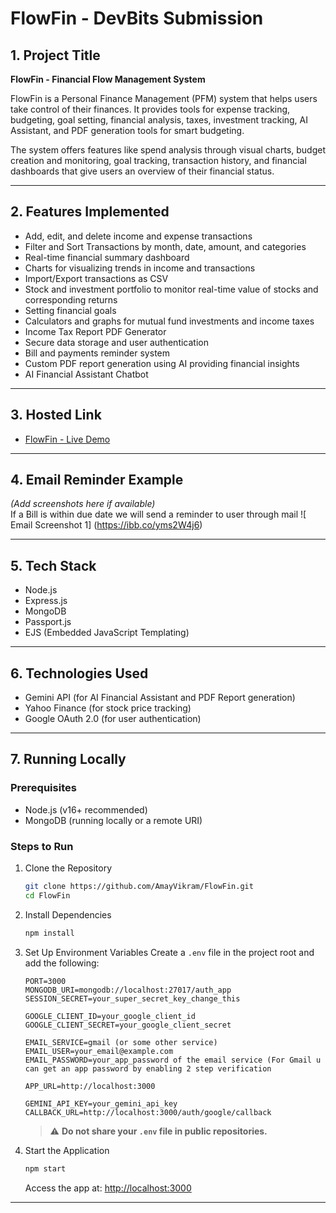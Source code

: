 # FlowFin - DevBits Submission

## 1. Project Title
**FlowFin - Financial Flow Management System**

FlowFin is a Personal Finance Management (PFM) system that helps users take control of their finances. It provides tools for expense tracking, budgeting, goal setting, financial analysis, taxes, investment tracking, AI Assistant, and PDF generation tools for smart budgeting. 

The system offers features like spend analysis through visual charts, budget creation and monitoring, goal tracking, transaction history, and financial dashboards that give users an overview of their financial status.

---

## 2. Features Implemented
- Add, edit, and delete income and expense transactions
- Filter and Sort Transactions by month, date, amount, and categories
- Real-time financial summary dashboard
- Charts for visualizing trends in income and transactions
- Import/Export transactions as CSV
- Stock and investment portfolio to monitor real-time value of stocks and corresponding returns
- Setting financial goals
- Calculators and graphs for mutual fund investments and income taxes
- Income Tax Report PDF Generator
- Secure data storage and user authentication
- Bill and payments reminder system
- Custom PDF report generation using AI providing financial insights
- AI Financial Assistant Chatbot

---

## 3. Hosted Link
- [FlowFin - Live Demo](https://flowfin-2.onrender.com)

---

## 4. Email Reminder Example
*(Add screenshots here if available)*  
If a Bill is within due date we will send a reminder to user through mail
![ Email Screenshot 1] (https://ibb.co/yms2W4j6)

---

## 5. Tech Stack
- Node.js
- Express.js
- MongoDB
- Passport.js
- EJS (Embedded JavaScript Templating)

---

## 6. Technologies Used
- Gemini API (for AI Financial Assistant and PDF Report generation)
- Yahoo Finance (for stock price tracking)
- Google OAuth 2.0 (for user authentication)

---

## 7. Running Locally

### Prerequisites
- Node.js (v16+ recommended)
- MongoDB (running locally or a remote URI)

### Steps to Run

1. Clone the Repository
    ```bash
    git clone https://github.com/AmayVikram/FlowFin.git
    cd FlowFin
    ```

2. Install Dependencies
    ```bash
    npm install
    ```

3. Set Up Environment Variables
    Create a `.env` file in the project root and add the following:
    ```env
    PORT=3000
    MONGODB_URI=mongodb://localhost:27017/auth_app
    SESSION_SECRET=your_super_secret_key_change_this

    GOOGLE_CLIENT_ID=your_google_client_id
    GOOGLE_CLIENT_SECRET=your_google_client_secret

    EMAIL_SERVICE=gmail (or some other service)
    EMAIL_USER=your_email@example.com
    EMAIL_PASSWORD=your_app_password of the email service (For Gmail u can get an app password by enabling 2 step verification

    APP_URL=http://localhost:3000

    GEMINI_API_KEY=your_gemini_api_key
    CALLBACK_URL=http://localhost:3000/auth/google/callback
    ```
    > ⚠️ **Do not share your `.env` file in public repositories.**


4. Start the Application
    ```bash
    npm start
    ```
    Access the app at: [http://localhost:3000](http://localhost:3000)

---


